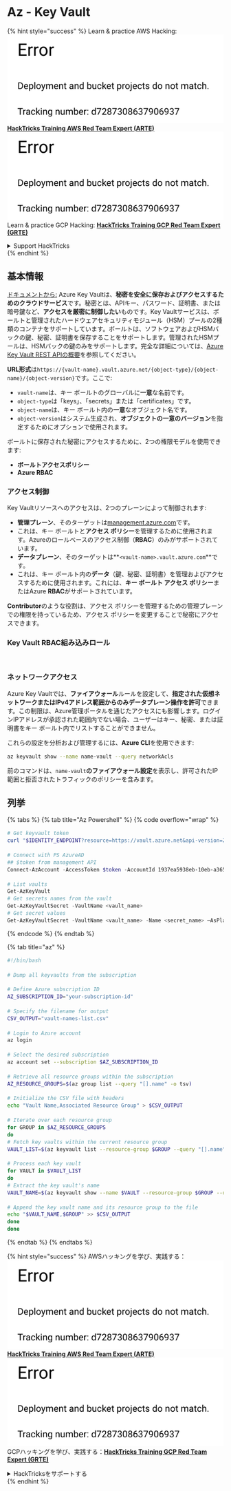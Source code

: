 # Az - Key Vault

{% hint style="success" %}
Learn & practice AWS Hacking:<img src="../../../.gitbook/assets/image (1) (1).png" alt="" data-size="line">[**HackTricks Training AWS Red Team Expert (ARTE)**](https://training.hacktricks.xyz/courses/arte)<img src="../../../.gitbook/assets/image (1) (1).png" alt="" data-size="line">\
Learn & practice GCP Hacking: <img src="../../../.gitbook/assets/image (2).png" alt="" data-size="line">[**HackTricks Training GCP Red Team Expert (GRTE)**<img src="../../../.gitbook/assets/image (2).png" alt="" data-size="line">](https://training.hacktricks.xyz/courses/grte)

<details>

<summary>Support HackTricks</summary>

* Check the [**subscription plans**](https://github.com/sponsors/carlospolop)!
* **Join the** 💬 [**Discord group**](https://discord.gg/hRep4RUj7f) or the [**telegram group**](https://t.me/peass) or **follow** us on **Twitter** 🐦 [**@hacktricks\_live**](https://twitter.com/hacktricks\_live)**.**
* **Share hacking tricks by submitting PRs to the** [**HackTricks**](https://github.com/carlospolop/hacktricks) and [**HackTricks Cloud**](https://github.com/carlospolop/hacktricks-cloud) github repos.

</details>
{% endhint %}

## 基本情報

[ドキュメントから:](https://learn.microsoft.com/en-us/azure/key-vault/general/basic-concepts) Azure Key Vaultは、**秘密を安全に保存およびアクセスするためのクラウドサービス**です。秘密とは、APIキー、パスワード、証明書、または暗号鍵など、**アクセスを厳密に制御したい**ものです。Key Vaultサービスは、ボールトと管理されたハードウェアセキュリティモジュール（HSM）プールの2種類のコンテナをサポートしています。ボールトは、ソフトウェアおよびHSMバックの鍵、秘密、証明書を保存することをサポートします。管理されたHSMプールは、HSMバックの鍵のみをサポートします。完全な詳細については、[Azure Key Vault REST APIの概要](https://learn.microsoft.com/en-us/azure/key-vault/general/about-keys-secrets-certificates)を参照してください。

**URL形式**は`https://{vault-name}.vault.azure.net/{object-type}/{object-name}/{object-version}`です。ここで:

* `vault-name`は、キー ボールトのグローバルに**一意**な名前です。
* `object-type`は「keys」、「secrets」または「certificates」です。
* `object-name`は、キー ボールト内の**一意**なオブジェクト名です。
* `object-version`はシステム生成され、**オブジェクトの一意のバージョン**を指定するためにオプションで使用されます。

ボールトに保存された秘密にアクセスするために、2つの権限モデルを使用できます:

* **ボールトアクセスポリシー**
* **Azure RBAC**

### アクセス制御 <a href="#access-control" id="access-control"></a>

Key Vaultリソースへのアクセスは、2つのプレーンによって制御されます:

* **管理プレーン**、そのターゲットは[management.azure.com](http://management.azure.com/)です。
* これは、キー ボールトと**アクセス ポリシー**を管理するために使用されます。Azureのロールベースのアクセス制御（**RBAC**）のみがサポートされています。
* **データプレーン**、そのターゲットは**`<vault-name>.vault.azure.com`**です。
* これは、キー ボールト内の**データ**（鍵、秘密、証明書）を管理およびアクセスするために使用されます。これには、**キー ボールト アクセス ポリシー**またはAzure **RBAC**がサポートされています。

**Contributor**のような役割は、アクセス ポリシーを管理するための管理プレーンでの権限を持っているため、アクセス ポリシーを変更することで秘密にアクセスできます。

### Key Vault RBAC組み込みロール <a href="#rbac-built-in-roles" id="rbac-built-in-roles"></a>

<figure><img src="../../../.gitbook/assets/image (27).png" alt=""><figcaption></figcaption></figure>

### ネットワークアクセス

Azure Key Vaultでは、**ファイアウォール**ルールを設定して、**指定された仮想ネットワークまたはIPv4アドレス範囲からのみデータプレーン操作を許可**できます。この制限は、Azure管理ポータルを通じたアクセスにも影響します。ログインIPアドレスが承認された範囲内でない場合、ユーザーはキー、秘密、または証明書をキー ボールト内でリストすることができません。

これらの設定を分析および管理するには、**Azure CLI**を使用できます:
```bash
az keyvault show --name name-vault --query networkAcls
```
前のコマンドは、`name-vault`**のファイアウォール設定**を表示し、許可されたIP範囲と拒否されたトラフィックのポリシーを含みます。

## 列挙

{% tabs %}
{% tab title="Az Powershell" %}
{% code overflow="wrap" %}
```powershell
# Get keyvault token
curl "$IDENTITY_ENDPOINT?resource=https://vault.azure.net&api-version=2017-09-01" -H secret:$IDENTITY_HEADER

# Connect with PS AzureAD
## $token from management API
Connect-AzAccount -AccessToken $token -AccountId 1937ea5938eb-10eb-a365-10abede52387 -KeyVaultAccessToken $keyvaulttoken

# List vaults
Get-AzKeyVault
# Get secrets names from the vault
Get-AzKeyVaultSecret -VaultName <vault_name>
# Get secret values
Get-AzKeyVaultSecret -VaultName <vault_name> -Name <secret_name> –AsPlainText
```
{% endcode %}
{% endtab %}

{% tab title="az" %}
```bash
#!/bin/bash

# Dump all keyvaults from the subscription

# Define Azure subscription ID
AZ_SUBSCRIPTION_ID="your-subscription-id"

# Specify the filename for output
CSV_OUTPUT="vault-names-list.csv"

# Login to Azure account
az login

# Select the desired subscription
az account set --subscription $AZ_SUBSCRIPTION_ID

# Retrieve all resource groups within the subscription
AZ_RESOURCE_GROUPS=$(az group list --query "[].name" -o tsv)

# Initialize the CSV file with headers
echo "Vault Name,Associated Resource Group" > $CSV_OUTPUT

# Iterate over each resource group
for GROUP in $AZ_RESOURCE_GROUPS
do
# Fetch key vaults within the current resource group
VAULT_LIST=$(az keyvault list --resource-group $GROUP --query "[].name" -o tsv)

# Process each key vault
for VAULT in $VAULT_LIST
do
# Extract the key vault's name
VAULT_NAME=$(az keyvault show --name $VAULT --resource-group $GROUP --query "name" -o tsv)

# Append the key vault name and its resource group to the file
echo "$VAULT_NAME,$GROUP" >> $CSV_OUTPUT
done
done
```
{% endtab %}
{% endtabs %}

{% hint style="success" %}
AWSハッキングを学び、実践する：<img src="../../../.gitbook/assets/image (1) (1).png" alt="" data-size="line">[**HackTricks Training AWS Red Team Expert (ARTE)**](https://training.hacktricks.xyz/courses/arte)<img src="../../../.gitbook/assets/image (1) (1).png" alt="" data-size="line">\
GCPハッキングを学び、実践する：<img src="../../../.gitbook/assets/image (2).png" alt="" data-size="line">[**HackTricks Training GCP Red Team Expert (GRTE)**<img src="../../../.gitbook/assets/image (2).png" alt="" data-size="line">](https://training.hacktricks.xyz/courses/grte)

<details>

<summary>HackTricksをサポートする</summary>

* [**サブスクリプションプラン**](https://github.com/sponsors/carlospolop)を確認してください！
* **💬 [**Discordグループ**](https://discord.gg/hRep4RUj7f)または[**Telegramグループ**](https://t.me/peass)に参加するか、**Twitter** 🐦 [**@hacktricks\_live**](https://twitter.com/hacktricks\_live)**をフォローしてください。**
* **ハッキングのトリックを共有するには、[**HackTricks**](https://github.com/carlospolop/hacktricks)と[**HackTricks Cloud**](https://github.com/carlospolop/hacktricks-cloud)のGitHubリポジトリにPRを提出してください。**

</details>
{% endhint %}
